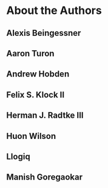 # About the Authors

## Alexis Beingessner
## Aaron Turon
## Andrew Hobden
## Felix S. Klock II
## Herman J. Radtke III
## Huon Wilson
## Llogiq
## Manish Goregaokar
